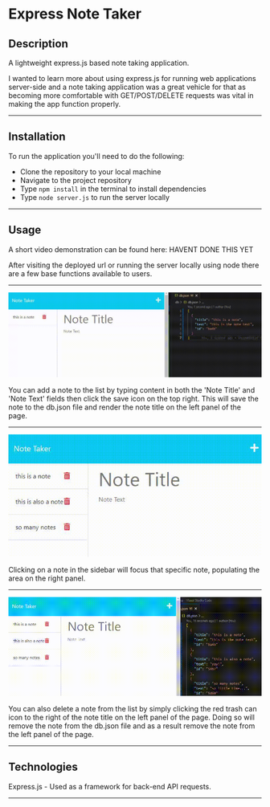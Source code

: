 # Express Note Taker

## Description

A lightweight express.js based note taking application.

I wanted to learn more about using express.js for running web applications server-side and a note taking application was a great vehicle for that as becoming more comfortable with GET/POST/DELETE requests was vital in making the app function properly.



---

## Installation

To run the application you'll need to do the following:

- Clone the repository to your local machine
- Navigate to the project repository
- Type `npm install` in the terminal to install dependencies
- Type `node server.js` to run the server locally

---

## Usage

A short video demonstration can be found here: HAVENT DONE THIS YET

After visiting the deployed url or running the server locally using node there are a few base functions available to users.

---

![Adding a note](./assets/images/noteTakerREADME1.gif)

You can add a note to the list by typing content in both the 'Note Title' and 'Note Text' fields then click the save icon on the top right. This will save the note to the db.json file and render the note title on the left panel of the page.

---

![Focusing a note](./assets/images/noteTakerREADME2.gif)

Clicking on a note in the sidebar will focus that specific note, populating the area on the right panel.

---

![Deleting a note](./assets/images/noteTakerREADME3.gif)

You can also delete a note from the list by simply clicking the red trash can icon to the right of the note title on the left panel of the page. Doing so will remove the note from the db.json file and as a result remove the note from the left panel of the page.

---

## Technologies

Express.js - Used as a framework for back-end API requests.

---